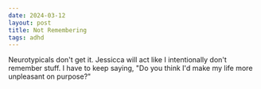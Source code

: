 ```yaml
---
date: 2024-03-12
layout: post
title: Not Remembering
tags: adhd
---
```


Neurotypicals don't get it. Jessicca will act like I intentionally don't remember stuff. I have to keep saying, "Do you think I'd make my life more unpleasant on purpose?"
